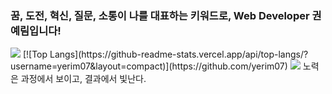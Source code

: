 ### 꿈, 도전, 혁신, 질문, 소통이 나를 대표하는 키워드로, Web Developer 권예림입니다!
<img src="https://capsule-render.vercel.app/api?type=waving&color=auto&height=200&section=header&text=Web Developer yerim&fontSize=90" />
[![Top Langs](https://github-readme-stats.vercel.app/api/top-langs/?username=yerim07&layout=compact)](https://github.com/yerim07)
<a href="https://www.notion.so/dgsw8th-yerim/Portfolio-8183b8daf2564e73b345089ee5e2e1f6"><img src="https://camo.githubusercontent.com/b22e9ded6d6815c10d6a305beb1f9c43ce7f35ac56bd5ad18752ffe98cb86bed/68747470733a2f2f696d672e736869656c64732e696f2f62616467652f706f7274666f6c696f2d4646464630303f7374796c653d666c61742d737175617265266c6f676f3d6e6f74696f6e266c6f676f436f6c6f723d464630303030"/></a>
노력은 과정에서 보이고, 결과에서 빛난다.
<!--
**yerim07/yerim07** is a ✨ _special_ ✨ repository because its `README.md` (this file) appears on your GitHub profile.

Here are some ideas to get you started:

- 🔭 I’m currently working on ...
- 🌱 I’m currently learning ...
- 👯 I’m looking to collaborate on ...
- 🤔 I’m looking for help with ...
- 💬 Ask me about ...
- 📫 How to reach me: ...
- 😄 Pronouns: ...
- ⚡ Fun fact: ...
-->

